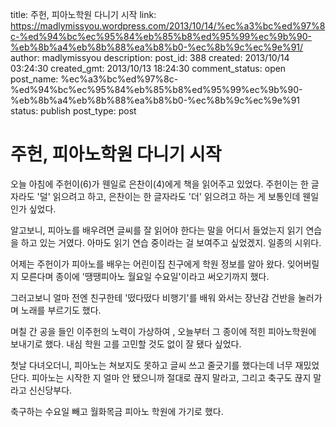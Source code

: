 title: 주헌, 피아노학원 다니기 시작
link: https://madlymissyou.wordpress.com/2013/10/14/%ec%a3%bc%ed%97%8c-%ed%94%bc%ec%95%84%eb%85%b8%ed%95%99%ec%9b%90-%eb%8b%a4%eb%8b%88%ea%b8%b0-%ec%8b%9c%ec%9e%91/
author: madlymissyou
description: 
post_id: 388
created: 2013/10/14 03:24:30
created_gmt: 2013/10/13 18:24:30
comment_status: open
post_name: %ec%a3%bc%ed%97%8c-%ed%94%bc%ec%95%84%eb%85%b8%ed%95%99%ec%9b%90-%eb%8b%a4%eb%8b%88%ea%b8%b0-%ec%8b%9c%ec%9e%91
status: publish
post_type: post

# 주헌, 피아노학원 다니기 시작

오늘 아침에 주헌이(6)가 웬일로 은찬이(4)에게 책을 읽어주고 있었다. 주헌이는 한 글자라도 '덜' 읽으려고 하고, 은찬이는 한 글자라도 '더' 읽으려고 하는 게 보통인데 웬일인가 싶었다.

알고보니, 피아노를 배우려면 글씨를 잘 읽어야 한다는 말을 어디서 들었는지 읽기 연습을 하고 있는 거였다. 아마도 읽기 연습 중이라는 걸 보여주고 싶었겠지. 일종의 시위다.

어제는 주헌이가 피아노를 배우는 어린이집 친구에게 학원 정보를 알아 왔다. 잊어버릴지 모른다며 종이에 '땡땡피아노 월요일 수요일'이라고 써오기까지 했다.

그러고보니 얼마 전엔 친구한테 '떴다떴다 비행기'를 배워 와서는 장난감 건반을 눌러가며 노래를 부르기도 했다.

며칠 간 공을 들인 이주헌의 노력이 가상하여 , 오늘부터 그 종이에 적힌 피아노학원에 보내기로 했다. 내심 학원 고를 고민할 것도 없이 잘 됐다 싶었다.

첫날 다녀오더니, 피아노는 쳐보지도 못하고 글씨 쓰고 줄긋기를 했다는데 너무 재밌었단다. 피아노는 시작한 지 얼마 안 됐으니까 절대로 끊지 말라고, 그리고 축구도 끊지 말라고 신신당부다.

축구하는 수요일 빼고 월화목금 피아노 학원에 가기로 했다.